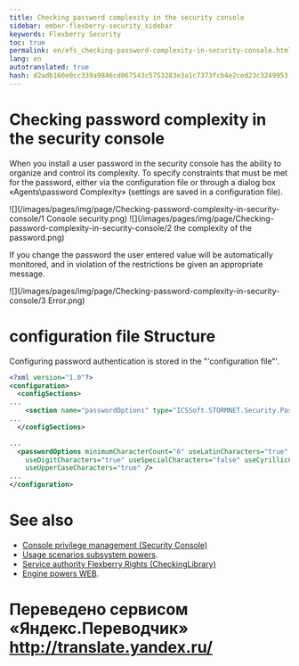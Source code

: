 ```yaml
--- 
title: Checking password complexity in the security console 
sidebar: ember-flexberry-security_sidebar 
keywords: Flexberry Security 
toc: true 
permalink: en/efs_checking-password-complexity-in-security-console.html 
lang: en 
autotranslated: true 
hash: d2adb160e0cc339a9846cd067543c5753283e3a1c7373fcb4e2ced23c3249953 
--- 
```


# Checking password complexity in the security console 
When you install a user password in the security console has the ability to organize and control its complexity. To specify constraints that must be met for the password, either via the configuration file or through a dialog box «Agents\password Complexity» (settings are saved in a configuration file). 

![](/images/pages/img/page/Checking-password-complexity-in-security-console/1 Console security.png) 
![](/images/pages/img/page/Checking-password-complexity-in-security-console/2 the complexity of the password.png) 

If you change the password the user entered value will be automatically monitored, and in violation of the restrictions be given an appropriate message. 

![](/images/pages/img/page/Checking-password-complexity-in-security-console/3 Error.png) 


# configuration file Structure 

Configuring password authentication is stored in the "'configuration file"'. 
```xml
<?xml version="1.0"?>
<configuration>
  <configSections>
...
    <section name="passwordOptions" type="ICSSoft.STORMNET.Security.PasswordOptions.PasswordOptions, Security(Forms), Version=1.0.0.1, Culture=neutral, PublicKeyToken=110e1aa82d692161" />
...
  </configSections>

...
  <passwordOptions minimumCharacterCount="6" useLatinCharacters="true"
    useDigitCharacters="true" useSpecialCharacters="false" useCyrillicCharacters="false"
    useUpperCaseCharacters="true" />
...
</configuration>
``` 

# See also 

* [Console privilege management (Security Console)](efs_security-console.html) 
* [Usage scenarios subsystem powers](efs_rights-scenarios.html). 
* [Service authority Flexberry Rights (CheckingLibrary)](efs_security-legacy-services.html) 
* [Engine powers WEB](fa_right-manager.html). 



 # Переведено сервисом «Яндекс.Переводчик» http://translate.yandex.ru/